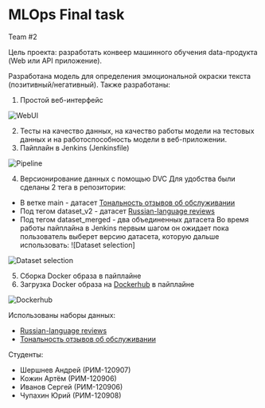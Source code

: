 # MLOps Final task

Team #2

Цель проекта: разработать конвеер машинного обучения data-продукта (Web или API приложение).

Разработана модель для определения эмоциональной окраски текста (позитивный/негативный). Также разработаны:
1. Простой веб-интерфейс

![WebUI](https://raw.github.com/DenkingOfficial/mlops_hw_6/main/static/webui-screenshot.jpg)

2. Тесты на качество данных, на качество работы модели на тестовых данных и на работоспособность модели в веб-приложении.
3. Пайплайн в Jenkins (Jenkinsfile)

![Pipeline](https://raw.github.com/DenkingOfficial/mlops_hw_6/main/static/pipeline-screenshot.jpg)

4. Версионирование данных с помощью DVC
Для удобства были сделаны 2 тега в репозитории:
* В ветке main - датасет [Тональность отзывов об обслуживании](https://www.kaggle.com/competitions/tonality-reviews/data)
* Под тегом dataset_v2 - датасет [Russian-language reviews](https://www.kaggle.com/datasets/laytsw/reviews)
* Под тегом dataset_merged - два объединенных датасета
Во время работы пайплайна в Jenkins первым шагом он ожидает пока пользователь выберет версию датасета, которую дальше использовать:
![Dataset selection]

![Dataset selection](https://raw.github.com/DenkingOfficial/mlops_hw_6/main/static/dataset-selection-screenshot.jpg)

5. Сборка Docker образа в пайплайне
6. Загрузка Docker образа на [Dockerhub](https://hub.docker.com/repository/docker/denking/text_tonality_classifier/general) в пайплайне

![Dockerhub](https://raw.github.com/DenkingOfficial/mlops_hw_6/main/static/Dockerhub-screenshot.jpg)

Использованы наборы данных:
* [Russian-language reviews](https://www.kaggle.com/datasets/laytsw/reviews)
* [Тональность отзывов об обслуживании](https://www.kaggle.com/competitions/tonality-reviews/data)

Студенты:
* Шершнев Андрей (РИМ-120907)
* Кожин Артём (РИМ-120906)
* Иванов Сергей (РИМ-120906)
* Чупахин Юрий (РИМ-120908)
